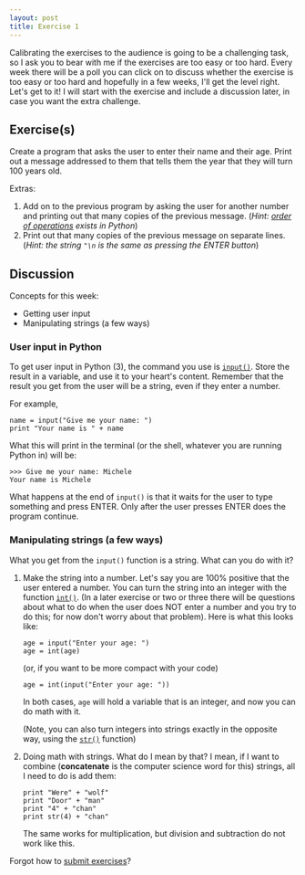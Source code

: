 ```yaml
---
layout: post
title: Exercise 1
---
```


Calibrating the exercises to the audience is going to be a challenging task, so I ask you to bear with me if the exercises are too easy or too hard. Every week there will be a poll you can click on to discuss whether the exercise is too easy or too hard and hopefully in a few weeks, I'll get the level right. Let's get to it! I will start with the exercise and include a discussion later, in case you want the extra challenge.

## Exercise(s)

Create a program that asks the user to enter their name and their age. Print out a message addressed to them that tells them the year that they will turn 100 years old. 

Extras: 

1. Add on to the previous program by asking the user for another number and printing out that many copies of the previous message. (_Hint: [order of operations](http://www.mathsisfun.com/operation-order-pemdas.html) exists in Python_)
2. Print out that many copies of the previous message on separate lines. (_Hint: the string `"\n` is the same as pressing the ENTER button_)

## Discussion

Concepts for this week:

* Getting user input 
* Manipulating strings (a few ways)

### User input in Python

To get user input in Python (3), the command you use is [`input()`](http://docs.python.org/3.3/library/functions.html?highlight=input#input). Store the result in a variable, and use it to your heart's content. Remember that the result you get from the user will be a string, even if they enter a number. 

For example, 

```
name = input("Give me your name: ")
print "Your name is " + name
```

What this will print in the terminal (or the shell, whatever you are running Python in) will be: 

```
>>> Give me your name: Michele
Your name is Michele
```

What happens at the end of `input()` is that it waits for the user to type something and press ENTER. Only after the user presses ENTER does the program continue.
 
### Manipulating strings (a few ways)

What you get from the `input()` function is a string. What can you do with it? 

1. Make the string into a number. Let's say you are 100% positive that the user entered a number. You can turn the string into an integer with the function [`int()`](http://docs.python.org/3.3/library/functions.html#int). (In a later exercise or two or three there will be questions about what to do when the user does NOT enter a number and you try to do this; for now don't worry about that problem). Here is what this looks like: 

	```
	age = input("Enter your age: ")
	age = int(age)
	```	

	(or, if you want to be more compact with your code)

	```
	age = int(input("Enter your age: "))
	```	

	In both cases, `age` will hold a variable that is an integer, and now you can do math with it. 

	(Note, you can also turn integers into strings exactly in the opposite way,
	using the [`str()`](http://docs.python.org/3.3/library/functions.html#str) function) 

2.  Doing math with strings. What do I mean by that? I mean, if I want to combine (**concatenate** is the computer science word for this) strings, all I need to do is add them: 

	```
	print "Were" + "wolf"
	print "Door" + "man"
	print "4" + "chan"
	print str(4) + "chan"
	```

	The same works for multiplication, but division and subtraction do not work like this. 


Forgot how to [submit exercises]()? 